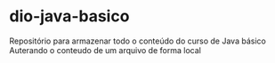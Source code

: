 # dio-java-basico
Repositório para armazenar todo o conteúdo do curso de Java básico
Auterando o conteudo de um arquivo de forma local 